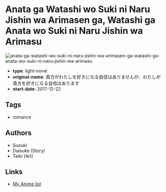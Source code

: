 # Anata ga Watashi wo Suki ni Naru Jishin wa Arimasen ga, Watashi ga Anata wo Suki ni Naru Jishin wa Arimasu

![anata-ga-watashi-wo-suki-ni-naru-jishin-wa-arimasen-ga-watashi-ga-anata-wo-suki-ni-naru-jishin-wa-arimasu](https://cdn.myanimelist.net/images/manga/3/204828.jpg)

-   **type**: light-novel
-   **original-name**: 貴方がわたしを好きになる自信はありませんが、わたしが貴方を好きになる自信はあります
-   **start-date**: 2017-12-22

## Tags

-   romance

## Authors

-   Suzuki
-   Daisuke (Story)
-   Taiki (Art)

## Links

-   [My Anime list](https://myanimelist.net/manga/110593/Anata_ga_Watashi_wo_Suki_ni_Naru_Jishin_wa_Arimasen_ga_Watashi_ga_Anata_wo_Suki_ni_Naru_Jishin_wa_Arimasu)
